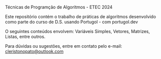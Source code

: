 Técnicas de Programção de Algoritmos - ETEC 2024

Este repositório contém o trabalho de práticas de algoritmos desenvolvido como parte do curso de D.S. usando Portugol - com portugol.dev

O seguintes conteúdos envolvem: Variáveis Simples, Vetores, Matrizes, Listas, entre outros.                                                                                                                                              

Para dúvidas ou sugestões, entre em contato pelo e-mail: cleristonopato@outlook.com
